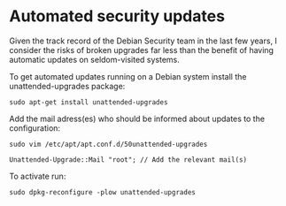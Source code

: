 # Automated security updates

Given the track record of the Debian Security team in the last few years, I consider the risks of broken upgrades far less than the benefit of having automatic updates on seldom-visited systems.

To get automated updates running on a Debian system install the unattended-upgrades package:

```
sudo apt-get install unattended-upgrades
```

Add the mail adress(es) who should be informed about updates to the configuration:
```
sudo vim /etc/apt/apt.conf.d/50unattended-upgrades

Unattended-Upgrade::Mail "root"; // Add the relevant mail(s)
``` 

To activate run:
```
sudo dpkg-reconfigure -plow unattended-upgrades
```

